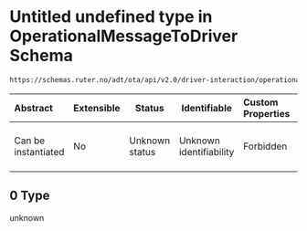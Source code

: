 # Untitled undefined type in OperationalMessageToDriver Schema

```txt
https://schemas.ruter.no/adt/ota/api/v2.0/driver-interaction/operational-message-to-driver.json#/examples/0
```




| Abstract            | Extensible | Status         | Identifiable            | Custom Properties | Additional Properties | Access Restrictions | Defined In                                                                                                                        |
| :------------------ | ---------- | -------------- | ----------------------- | :---------------- | --------------------- | ------------------- | --------------------------------------------------------------------------------------------------------------------------------- |
| Can be instantiated | No         | Unknown status | Unknown identifiability | Forbidden         | Allowed               | none                | [operational-message-to-driver.json\*](../../schema/driver-interaction/operational-message-to-driver.json "open original schema") |

## 0 Type

unknown
